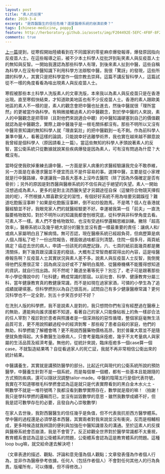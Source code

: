 ```yaml
---
layout: post
title: "素人的反撲"
date: 2019-3-4
excerpt: "是西醫醫生的信任危機？還是醫療系統的崩潰前奏？"
tags: [chinese-medicine, poppy]
feature: http://herboratory.github.io/assets/img/F204492E-5EFC-4F8F-8F2D-FF0F2FF26F6F.jpeg
comments: true
---
```


[上一篇](http://herboratory.github.io/_posts/2019-3-4-scientific-idiots.md)提到，從寒假開始陸續看到在不同國家的零星麻疹爆發報導，爆發原因指向反疫苗人士。在這些報導之前，被不少本土科學人從批評到恥笑素人與反疫苗人士的無知與反智。一開始我還認為那些科學人有理，到後來素人扯到中醫，這些自稱為科學人在沒有中醫知識下利用科學方法辯駁中醫，我很「驚訝」的發現，這些所謂的科學人，其實只是把科學當作一個宗教去崇拜。這篇不講反智科學人，這篇試從不一樣的角度看看為啥出現素人與反疫苗人士。

寒假被那些本土科學人洗版素人的文章洗版，本來我以為素人與反疫苗只是在香港出現。直至寒假快結束，才知道歐美地區也有不少反疫苗人士。香港的素人跟歐美地區的素人不一樣的是，素人的觀念會把中醫也扯進去，然後中醫就很「理所當然」的更被當作偽科學。有稍微接觸過素人的中醫觀念，對於學中醫的人來說，素人的中醫觀念是把零碎（且對他們來說適合中聽）的中醫知識硬塞到自己的價值觀就認為是中醫觀念，實際上跟中醫幾乎是一根毛關係都沒有。那些不明所以又沒有中醫背景知識的無知科學人就「理直氣壯」的把中醫戳到一毛不剩。作為前科學人兼準中醫人，看著這樣的論調，只能說幸好逃離學術界，我也實在越來越不願意說我曾經是個科學人（原因請看上一篇）。當這些無知的科學人矛頭說著素人的反智，當公衛系統只從數據就說某些疾病爆發是因為素人，可有沒有問過為什麼？大概沒有。

當時促使我砍掉重練去讀中醫，一方面是家人病重的求醫經驗讓我完全不敢恭維，另一方面是在香港求醫並不便宜而且不是件容易的事。選擇中醫，主要是從小家裡就是行中醫路線，幸運讓我一路長大基本上沒咋去醫院（除了因為外傷確定是否有骨折）；另外的原因是對西醫與醫療系統的不信任與近乎絕望的失望。素人一開始沒想過成為素人，更多的是對主流西醫失望才另闢途徑自保（這蠻符合物競天擇假說的呢），不然根據人類喜歡安定的習性，有個好好系統不用為啥要另闢蹊徑？難道吃飽飯沒事幹？如果是吃飽飯沒事幹，倒不如炒股跑馬，不是嗎？個人在香港就醫經驗並不好，我眼見家人們的就醫經驗更不好。幸運被我第一任「前夫」一直洗腦要格物致知，對於不明所以的知識我都會刨根究底，從科學與非科學角度去看。可素人不一樣。素人們不會格物致知，也沒有受過科學邏輯思維訓練。撇除「超高效率」，醫療系統以及幾乎絕大部分的醫生並沒有盡一樣最重要的責任：讓病人和/或病人家屬明白且了解病情。無可否認，現在醫療系統已經超負荷，但病歷算是病人個人隱私了吧？一份出院報告，裡面做過啥都沒列清楚。住院一個多月，兩頁紙搞定？癌症去世的病人，申請一份該死的病歷記錄，六、七頁的紙前面幾頁都是撇清關係，剩下幾頁跟沒講沒差的廢話，大概有正常智商都寫得出的內容，這是啥醫療報告啊？反疫苗人士其實狀況與素人差不多。說素人與反疫苗人士反智，我倒覺得他們反應很正常：因為病沒治好或不了解明白風險、從醫療機構不能獲得想知道的資訊，就自行找出路。阿不然呢？難道坐著等死乎？別忘了，老子可是跟著那些年小學從傳說中的「社科健」轉成常識的那屆。以前社會、科學、健康教育分屬三科，當年健康教育真的教健康常識，而不是如現在過家家酒，可憐的小學生為了追成績就硬填塞。但科學撚別以為自己很高尚，試問自己有多少健康醫療常識？更何況科學也不一定全對，別五十步笑百步好不好？

在洗別人版的科學撚，我不是說素人是對的，我只想問你們有沒有經歷過在醫療上的無助，連能夠向誰求援都不知道，看著自己的家人只能像砧板上的魚一樣卻合法的任人宰割？複診對於患者與照護者是一個深淵般的惡性循環，整個家庭毫無生活品質可言，更不用說照顧過程中的經濟剝奪 - 那些殺了患者自殺的家庭，他們的無助，科學撚能了解體會嗎？更不用說西醫藥物價格高昂，對於普羅大眾並不是隨便就負擔得起。大多數醫生治療病人，只會考量臨床痊癒，幾乎不太考量病人與家屬的生活品質及經濟考量。無他的，從統計來說，臨床痊癒多一個case算一個case，不就製造結果嗎？自從看過家人的死亡証，我就不再非常相信公衛出來的統計結果。

中醫講養生，其實就是講預防醫學的部分。比起近代與現代的公衛系統所說的預防醫學，中醫養生針對不是一個系統，而是每個單一個體，都有一些基本且能跟隨的方式預防疾病，還可以隨狀況調整tailor-made。中醫的陰陽五行是個代表符號，我實在不知道哪根毛科學撚會認為這是就只是代表實際看到的黑白金木水火土 - 啊數學不就是一堆符號嗎？我都沒看到數學實際存在，數學就是廢的嘛！（拍謝！我只是學科學撚的邏輯而已，並沒有詆毀數學的意思 - 雖然我數學成績不好，但我是認可數學存在的必要，且發自內心崇敬數學）

在家人去世後，我對西醫醫生的信任幾乎是負值，但不代表我抗拒西方醫學體系。學中醫的過程還是必須學基本西醫，其實兩者對我來說並沒有衝突，反而是相輔相成，更多時候造就我辨證的便利與加強在中醫知識普及的溝通。至於這素人的反撲與醫療系統會否崩潰，我是不會管了。反正綜觀全世界對於醫學常識都不太重視，教育體系會認為這是公衛體系的問題，公衛體系會認為這是教育體系的問題。這種loop bug嘛，就交給命運去解決吧！

（文章表達的描述、觀點、評論和意見僅為個人觀點；文章發表僅為作者個人行為，並非作為醫療參考依據。任何人（包括作者個人）不會對任何其他人的行為負責。版權所有，可以傳播，但不得修改。）
